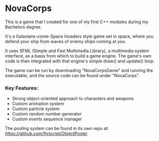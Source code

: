 # NovaCorps
This is a game that I created for one of my first C++ modules during my Bachelors degree.

It's a Galaxians-come-Space Invaders style game set in space, where you defend your ship from waves of enemy ships coming at you.

It uses SFML (Simple and Fast Multimedia Library), a multimedia system interface, as a basis from which to build a game engine. The game's own code is then integrated with that engine's simple draw() and update() loop.

The game can be run by downloading "NovaCorpsGame" and running the executable, and the source code can be found under "NovaCorps".

### Key Features:
* Strong object-oriented approach to characters and weapons
* Custom animation system
* Custom particle system
* Custom random number generator
* Custom events sequence manager

The pooling system can be found in its own repo at:
https://github.com/flyscript/ObjectPooler
